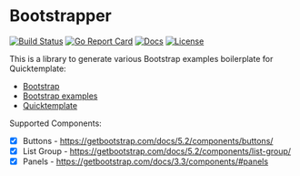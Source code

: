 # Bootstrapper

[![Build Status][build-status-svg]][build-status-url]
[![Go Report Card][goreport-svg]][goreport-url]
[![Docs][docs-godoc-svg]][docs-godoc-url]
[![License][license-svg]][license-url]

This is a library to generate various Bootstrap examples boilerplate for Quicktemplate:

* [Bootstrap](https://getbootstrap.com)
* [Bootstrap examples](https://getbootstrap.com/docs/4.3/examples/)
* [Quicktemplate](https://github.com/valyala/quicktemplate)

Supported Components:

- [x] Buttons - https://getbootstrap.com/docs/5.2/components/buttons/
- [x] List Group - https://getbootstrap.com/docs/5.2/components/list-group/
- [x] Panels - https://getbootstrap.com/docs/3.3/components/#panels

 [build-status-svg]: https://github.com/grokify/bootstrapper/workflows/go%20build/badge.svg
 [build-status-url]: https://github.com/grokify/bootstrapper/actions
 [goreport-svg]: https://goreportcard.com/badge/github.com/grokify/bootstrapper
 [goreport-url]: https://goreportcard.com/report/github.com/grokify/bootstrapper
 [docs-godoc-svg]: https://img.shields.io/badge/docs-godoc-blue.svg
 [docs-godoc-url]: https://godoc.org/github.com/grokify/bootstrapper
 [license-svg]: https://img.shields.io/badge/license-MIT-blue.svg
 [license-url]: https://github.com/grokify/bootstrapper/blob/master/LICENSE

